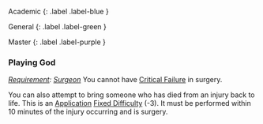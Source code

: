Academic
{: .label .label-blue }

General
{: .label .label-green }

Master
{: .label .label-purple }

### Playing God

_[Requirement](Game/Core/Terminology#Requirement): [Surgeon](Game/Blocks/Surgeon)_
You cannot have [Critical Failure](Game/Core/Skills#Critical%20Failure) in surgery.

You can also attempt to bring someone who has died from an injury back to life. This is an [Application](Game/Core/Intelligence#Application) [Fixed Difficulty](Game/Core/Skills#Fixed%20Difficulty) (-3). It must be performed within 10 minutes of the injury occurring and is surgery.
